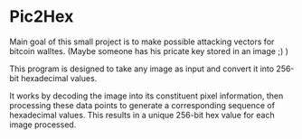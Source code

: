 # Pic2Hex

Main goal of this small project is to make possible attacking vectors for bitcoin walltes.
(Maybe someone has his pricate key stored in an image ;) )

This program is designed to take any image as input and convert it into 256-bit hexadecimal values. 

It works by decoding the image into its constituent pixel information, then processing these data points to generate a corresponding sequence of hexadecimal values. 
This results in a unique 256-bit hex value for each image processed.
